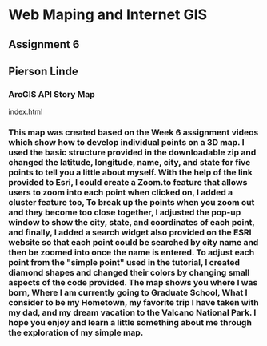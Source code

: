 # Web Maping and Internet GIS
## Assignment 6
## Pierson Linde

### ArcGIS API Story Map
index.html

### This map was created based on the Week 6 assignment videos which show how to develop individual points on a 3D map. I used the basic structure provided in the downloadable zip and changed the latitude, longitude, name, city, and state for five points to tell you a little about myself. With the help of the link provided to Esri, I could create a Zoom.to feature that allows users to zoom into each point when clicked on, I added a cluster feature too, To break up the points when you zoom out and they become too close together, I adjusted the pop-up window to show the city, state, and coordinates of each point, and finally, I added a search widget also provided on the ESRI website so that each point could be searched by city name and then be zoomed into once the name is entered. To adjust each point from the "simple point" used in the tutorial, I created diamond shapes and changed their colors by changing small aspects of the code provided. The map shows you where I was born, Where I am currently going to Graduate School, What I consider to be my Hometown, my favorite trip I have taken with my dad, and my dream vacation to the Valcano National Park. I hope you enjoy and learn a little something about me through the exploration of my simple map.
